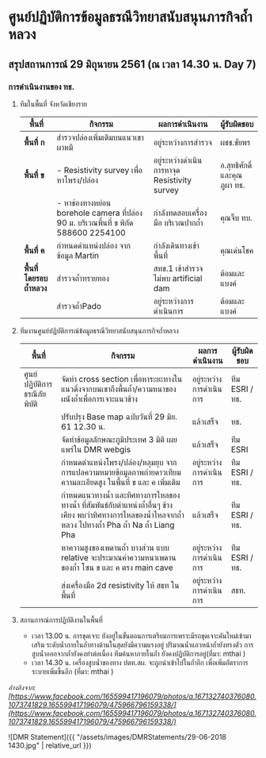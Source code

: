 ---
---

# ศูนย์ปฏิบัติการข้อมูลธรณีวิทยาสนับสนุนภารกิจถ้ำหลวง

## สรุปสถานการณ์ 29 มิถุนายน 2561 (ณ เวลา 14.30 น. Day 7)

### การดำเนินงานของ ทธ.

1. ทีมในพื้นที่ จังหวัดเชียงราย

    | พื้นที่ | กิจกรรม | ผลการดำเนินงาน | ผู้รับผิดชอบ
    |-|-|-|-
    | **พื้นที่ ก** | สำรวจปล่องเพิ่มเติมบนแนวเขาผาหมี | อยู่ระหว่างการสำรวจ | ผชช.ชัยพร
    | **พื้นที่ ข** | - Resistivity survey เพื่อหาโพรง/ปล่อง | อยู่ระหว่างดำเนินการหาจุด Resistivity survey | อ.สุทธิศักดิ์ และคุณภูผา ทธ.
    | | - หาช่องทางหย่อน borehole camera ที่ปล่อง 90 ม. บริเวณพี้นที่ ข พิกัด 588600 2254100 | กำลังทดสอบเครื่องมือ บริเวณปากถ้ำ | คุณจิ๊บ ทบ.
    | **พื้นที่ ค** | กำหนดดำแหน่งปล่อง จากข้อมูล Martin | กำลังเดินทางเข้าพื้นที่ | คุณเด่นโชค
    | **พื้นที่โดยรอบถ้ำหลวง** | สำรวจถ้ำทรายทอง | สทข.1 เข้าสำรวจ ไม่พบ artificial dam | ต้อมและแบงค์
    | | สำรวจถ้ำPado | อยู่ระหว่างการดำเนินการ | ต้อมและแบงค์

2. ทีมงานศูนย์ปฏิบัติการณ์ข้อมูลธรณีวิทยาสนับสนุนภารกิจถ้ำหลวง

    | พื้นที่ | กิจกรรม | ผลการดำเนินงาน | ผู้รับผิดชอบ
    |-|-|-|-
    | ศูนย์ปฏิบัติการธรณีภัยพิบัติ | จัดทำ cross section เพื่อหาระยะทางในแนวดิ่งจากบนเขาถึงพื้นถ้ำ/ความหนาของผนังถ้ำเพื่อการเจาะแนวข้าง | อยู่ระหว่างการดำเนินการ | ทีม ESRI / ทธ.
    | | ปรับปรุง Base map ฉบับวันที่ 29 มิย. 61 12.30 น. | แล้วเสร็จ | ทธ.
    | | จัดทำข้อมูลลักษณะภูมิประเทศ 3 มิติ เผยแพร่ใน DMR webgis | แล้วเสร็จ | ทีม ESRI
    | | กำหนดตำแหน่งโพรง/ปล่อง/หลุมยุบ จากการแปลความหมายข้อมูลภาพถ่ายดาวเทียมความละเอียดสูง ในพื้นที่ ข และ ค เพิ่มเติม | อยู่ระหว่างการดำเนินการ | ทีม ESRI / ทธ.
    | | กำหนดแนวทางน้ำ และทิศทางการไหลของทางน้ำ ที่สัมพันธ์กับตำแหน่งถ้ำอื่นๆ ข้างเคียง พบว่าทิศทางการไหลของน้ำไหลจากถ้ำหลวง ไปทางถ้ำ Pha ถ้ำ Na ถ้ำ Liang Pha | แล้วเสร็จ | ทีม ESRI / ทธ.
    | | หาความสูงของเพดานถ้ำ บางส่วน แบบ relative จะประมาณค่าความหนาเพดานของถ้ำ โซน ข และ ค ตรง main cave | อยู่ระหว่างการดำเนินการ | ทีม ESRI / ทธ.
    | | ส่งเครื่องมือ 2d resistivity ให้ สธท ในพื้นที่ | อยู่ระหว่างการดำเนินการ | สธท.

3. สถานการณ์การปฏิบัติงานในพื้นที่
    - เวลา 13.00 น. การขุดเจาะ ยังอยู่ในขั้นตอนการเตรียมการเพราะมีรถขุดเจาะคันใหม่เข้ามาเสริม ระดับน้ำภายในถ้ำทางด้านในสุดยังมีความแรงอยู่ ปริมาณน้ำแถวหน้าถ้ำยังทรงตัว การสูบน้ำออกจากถ้ำยังคงทำต่อเนื่อง ทีมค้นหาภายในถ้ำ ยังคงปฏิบัติการอยู่(ที่มา: mthai )
    - เวลา 14.30 น. เครื่องสูบน้ำของทาง ปตท.สผ. จะถูกนำเข้าไปในถ้ำอีก เพื่อเพิ่มอัตราการระบายเพิ่มขึ้นอีก (ที่มา: mthai )

_อ้างอิงจาก: [https://www.facebook.com/165599417196079/photos/a.167132740376080.1073741829.165599417196079/475966796159338/](https://www.facebook.com/165599417196079/photos/a.167132740376080.1073741829.165599417196079/475966796159338/)_

![DMR Statement]({{ "/assets/images/DMRStatements/29-06-2018 1430.jpg" | relative_url }})